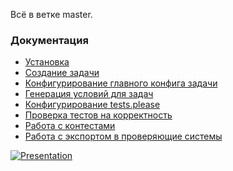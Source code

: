 Всё в ветке master.

### Документация ###

* [Установка](Install.md)
* [Создание задачи](CreateProblem.md)
* [Конфигурирование главного конфига задачи](ProblemConfig.md)
* [Генерация условий для задач](GenerateStatement.md)
* [Конфигурирование tests.please](TestsConfig.md)
* [Проверка тестов на корректность](Validator.md)
* [Работа с контестами](Contest.md)
* [Работа с экспортом в проверяющие системы](Export.md)

[![Presentation](http://img.youtube.com/vi/MYaK9D1C0gE/0.jpg)](http://www.youtube.com/watch?v=MYaK9D1C0gE)
